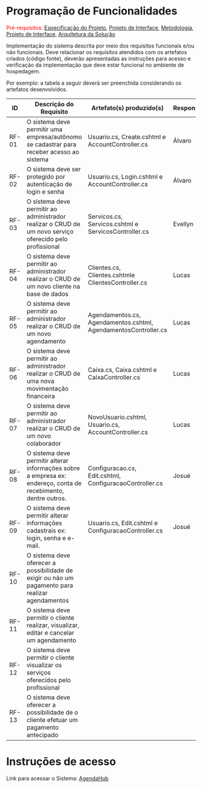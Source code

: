 # Programação de Funcionalidades

<span style="color:red">Pré-requisitos: <a href="2-Especificação do Projeto.md"> Especificação do Projeto</a></span>, <a href="3-Projeto de Interface.md"> Projeto de Interface</a>, <a href="4-Metodologia.md"> Metodologia</a>, <a href="3-Projeto de Interface.md"> Projeto de Interface</a>, <a href="5-Arquitetura da Solução.md"> Arquitetura da Solução</a>

Implementação do sistema descrita por meio dos requisitos funcionais e/ou não funcionais. Deve relacionar os requisitos atendidos com os artefatos criados (código fonte), deverão apresentadas as instruções para acesso e verificação da implementação que deve estar funcional no ambiente de hospedagem.

Por exemplo: a tabela a seguir deverá ser preenchida considerando os artefatos desenvolvidos.

|ID    | Descrição do Requisito  | Artefato(s) produzido(s) | Responsável |
|------|-----------------------------------------|----|----|
| RF-01 | O sistema deve permitir uma empresa/autônomo se cadastrar para receber acesso ao sistema |   Usuario.cs, Create.cshtml e AccountController.cs|  Álvaro  |
| RF-02 | O sistema deve ser protegido por autenticação de login e senha   |   Usuario.cs, Login.cshtml e AccountController.cs     |  Álvaro   |
| RF-03 | O sistema deve permitir ao administrador realizar o CRUD de um novo serviço oferecido pelo profissional | Servicos.cs, Servicos.cshtml e ServicosController.cs| Evellyn |
| RF-04 | O sistema deve permitir ao administrador realizar o CRUD de um novo cliente na base de dados   | Clientes.cs, Clientes.cshtmle  ClientesController.cs| Lucas |
| RF-05 | O sistema deve permitir ao administrador realizar o CRUD de um novo agendamento | Agendamentos.cs, Agendamentos.cshtml, AgendamentosController.cs| Lucas |
| RF-06 | O sistema deve permitir ao administrador realizar o CRUD de uma nova movimentação financeira   | Caixa.cs, Caixa.cshtml e CaixaController.cs | Lucas |
| RF-07 | O sistema deve permitir ao administrador realizar o CRUD de um novo colaborador | NovoUsuario.cshtml, Usuario.cs, AccountController.cs  |  Lucas     |
| RF-08 | O sistema deve permitir alterar informações sobre a empresa ex: endereço, conta de recebimento, dentre outros.   | Configuracao.cs, Edit.cshtml, ConfiguracaoController.cs |   Josué  |
| RF-09 | O sistema deve permitir alterar informações cadastrais ex: login, senha e e-mail. |  Usuario.cs, Edit.cshtml e ConfiguracaoController.cs      |   Josué  |
| RF-10 | O sistema deve oferecer a possibilidade de exigir ou não um pagamento para realizar agendamentos   |       |       |
| RF-11 | O sistema deve permitir o cliente realizar, visualizar, editar e cancelar um agendamento |        |       |
| RF-12 | O sistema deve permitir o cliente visualizar os serviços oferecidos pelo profissional |        |       |
| RF-13 | O sistema deve oferecer a possibilidade de o cliente efetuar um pagamento antecipado |        |       |

# Instruções de acesso

Link para acessar o Sistema: [AgendaHub](https://agendahub20231119201019.azurewebsites.net)
